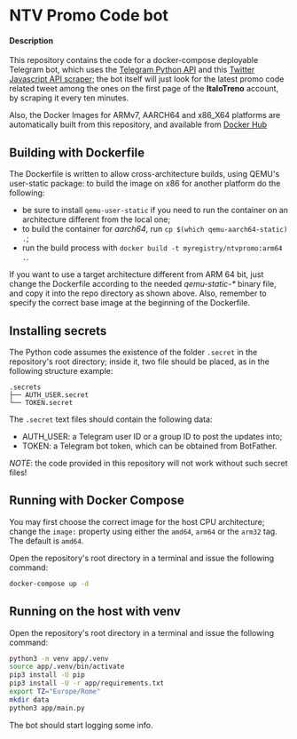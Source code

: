 # NTV Promo Code bot

#### Description

This repository contains the code for a docker-compose deployable Telegram bot, which uses the [Telegram Python API](https://github.com/python-telegram-bot/python-telegram-bot) and this [Twitter Javascript API scraper](https://github.com/bisguzar/twitter-scraper); the bot itself will just look for the latest promo code related tweet among the ones on the first page of the **ItaloTreno** account, by scraping it every ten minutes.

Also, the Docker Images for ARMv7, AARCH64 and x86\_X64 platforms are automatically built from this repository, and available from [Docker Hub](https://hub.docker.com/r/procsiab/ntvpromo)

## Building with Dockerfile

The Dockerfile is written to allow cross-architecture builds, using QEMU's user-static package: to build the image on x86 for another platform do the following:

- be sure to install `qemu-user-static` if you need to run the container on an architecture different from the local one;
- to build the container for *aarch64*, run `cp $(which qemu-aarch64-static) .`;
- run the build process with `docker build -t myregistry/ntvpromo:arm64 .`.

If you want to use a target architecture different from ARM 64 bit, just change the Dockerfile according to the needed _qemu-static-*_ binary file, and copy it into the repo directory as shown above. Also, remember to specify the correct base image at the beginning of the Dockerfile.

## Installing secrets

The Python code assumes the existence of the folder `.secret` in the repository's root directory; inside it, two file should be placed, as in the following structure example:

```
.secrets
├── AUTH_USER.secret
└── TOKEN.secret
```

The `.secret` text files should contain the following data:
- AUTH\_USER: a Telegram user ID or a group ID to post the updates into;
- TOKEN: a Telegram bot token, which can be obtained from BotFather.

*NOTE*: the code provided in this repository will not work without such secret files!

## Running with Docker Compose

You may first choose the correct image for the host CPU architecture; change the `image:` property using either the `amd64`, `arm64` or the `arm32` tag. The default is `amd64`.

Open the repository's root directory in a terminal and issue the following command:

```bash
docker-compose up -d
```

## Running on the host with venv

Open the repository's root directory in a terminal and issue the following command:
```bash
python3 -m venv app/.venv
source app/.venv/bin/activate
pip3 install -U pip
pip3 install -U -r app/requirements.txt
export TZ="Europe/Rome"
mkdir data
python3 app/main.py
```

The bot should start logging some info.
